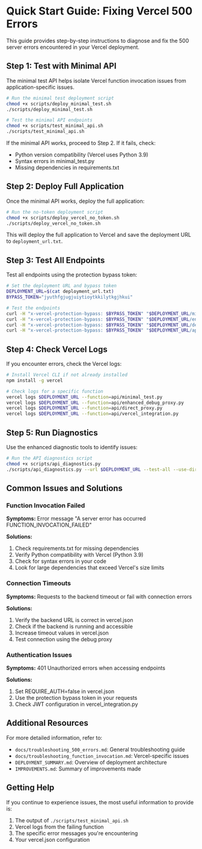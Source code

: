 # Quick Start Guide: Fixing Vercel 500 Errors

This guide provides step-by-step instructions to diagnose and fix the 500 server errors encountered in your Vercel deployment.

## Step 1: Test with Minimal API

The minimal test API helps isolate Vercel function invocation issues from application-specific issues.

```bash
# Run the minimal test deployment script
chmod +x scripts/deploy_minimal_test.sh
./scripts/deploy_minimal_test.sh

# Test the minimal API endpoints
chmod +x scripts/test_minimal_api.sh
./scripts/test_minimal_api.sh
```

If the minimal API works, proceed to Step 2. If it fails, check:
- Python version compatibility (Vercel uses Python 3.9)
- Syntax errors in minimal_test.py
- Missing dependencies in requirements.txt

## Step 2: Deploy Full Application

Once the minimal API works, deploy the full application:

```bash
# Run the no-token deployment script
chmod +x scripts/deploy_vercel_no_token.sh
./scripts/deploy_vercel_no_token.sh
```

This will deploy the full application to Vercel and save the deployment URL to `deployment_url.txt`.

## Step 3: Test All Endpoints

Test all endpoints using the protection bypass token:

```bash
# Set the deployment URL and bypass token
DEPLOYMENT_URL=$(cat deployment_url.txt)
BYPASS_TOKEN="jyuthfgjugjuiytioytkkilytkgjhkui"

# Test the endpoints
curl -H "x-vercel-protection-bypass: $BYPASS_TOKEN" "$DEPLOYMENT_URL/minimal-test"
curl -H "x-vercel-protection-bypass: $BYPASS_TOKEN" "$DEPLOYMENT_URL/enhanced-debug"
curl -H "x-vercel-protection-bypass: $BYPASS_TOKEN" "$DEPLOYMENT_URL/debug-proxy/proxy-health"
curl -H "x-vercel-protection-bypass: $BYPASS_TOKEN" "$DEPLOYMENT_URL/api/health"
```

## Step 4: Check Vercel Logs

If you encounter errors, check the Vercel logs:

```bash
# Install Vercel CLI if not already installed
npm install -g vercel

# Check logs for a specific function
vercel logs $DEPLOYMENT_URL --function=api/minimal_test.py
vercel logs $DEPLOYMENT_URL --function=api/enhanced_debug_proxy.py
vercel logs $DEPLOYMENT_URL --function=api/direct_proxy.py
vercel logs $DEPLOYMENT_URL --function=api/vercel_integration.py
```

## Step 5: Run Diagnostics

Use the enhanced diagnostic tools to identify issues:

```bash
# Run the API diagnostics script
chmod +x scripts/api_diagnostics.py
./scripts/api_diagnostics.py --url $DEPLOYMENT_URL --test-all --use-direct-proxy
```

## Common Issues and Solutions

### Function Invocation Failed

**Symptoms:** Error message "A server error has occurred FUNCTION_INVOCATION_FAILED"

**Solutions:**
1. Check requirements.txt for missing dependencies
2. Verify Python compatibility with Vercel (Python 3.9)
3. Check for syntax errors in your code
4. Look for large dependencies that exceed Vercel's size limits

### Connection Timeouts

**Symptoms:** Requests to the backend timeout or fail with connection errors

**Solutions:**
1. Verify the backend URL is correct in vercel.json
2. Check if the backend is running and accessible
3. Increase timeout values in vercel.json
4. Test connection using the debug proxy

### Authentication Issues

**Symptoms:** 401 Unauthorized errors when accessing endpoints

**Solutions:**
1. Set REQUIRE_AUTH=false in vercel.json
2. Use the protection bypass token in your requests
3. Check JWT configuration in vercel_integration.py

## Additional Resources

For more detailed information, refer to:

- `docs/troubleshooting_500_errors.md`: General troubleshooting guide
- `docs/troubleshooting_function_invocation.md`: Vercel-specific issues
- `DEPLOYMENT_SUMMARY.md`: Overview of deployment architecture
- `IMPROVEMENTS.md`: Summary of improvements made

## Getting Help

If you continue to experience issues, the most useful information to provide is:

1. The output of `./scripts/test_minimal_api.sh`
2. Vercel logs from the failing function
3. The specific error messages you're encountering
4. Your vercel.json configuration